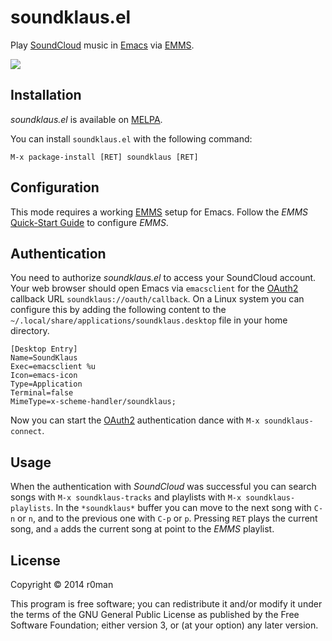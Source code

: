 # soundklaus.el

Play [SoundCloud](https://soundcloud.com) music in [Emacs](http://www.gnu.org/software/emacs/) via [EMMS](http://www.gnu.org/software/emms).

![](http://imgs.xkcd.com/comics/techno.png)

## Installation

*soundklaus.el* is available on [MELPA](http://melpa.milkbox.net).

You can install `soundklaus.el` with the following command:

`M-x package-install [RET] soundklaus [RET]`

## Configuration

This mode requires a working [EMMS](http://www.gnu.org/software/emms) setup for Emacs. Follow the *EMMS* [Quick-Start Guide](http://www.gnu.org/software/emms/quickstart.html) to configure *EMMS*.

## Authentication

You need to authorize *soundklaus.el* to access your SoundCloud account. Your web browser should open Emacs via `emacsclient` for the [OAuth2](http://oauth.net/2) callback URL  `soundklaus://oauth/callback`. On a Linux system you can configure this by adding the following content to the  `~/.local/share/applications/soundklaus.desktop` file in your home directory.

	[Desktop Entry]
	Name=SoundKlaus
	Exec=emacsclient %u
	Icon=emacs-icon
	Type=Application
	Terminal=false
	MimeType=x-scheme-handler/soundklaus;

Now you can start the [OAuth2](http://oauth.net/2) authentication dance with `M-x soundklaus-connect`.

## Usage

When the authentication with *SoundCloud* was successful you can search songs with `M-x soundklaus-tracks` and playlists with `M-x soundklaus-playlists`. In the `*soundklaus*` buffer you can move to the next song with `C-n` or `n`, and to the previous one with `C-p` or `p`. Pressing `RET` plays the current song, and `a` adds the current song at point to the *EMMS* playlist.

## License

Copyright © 2014 r0man

This program is free software; you can redistribute it and/or modify
it under the terms of the GNU General Public License as published by
the Free Software Foundation; either version 3, or (at your option)
any later version.
